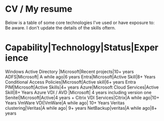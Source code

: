 # CV / My resume

Below is a table of some core technologies I've used or have exposure to:
Be aware. I don't update the details of the skills oftern.

# Capability|Technology|Status|Experience
Windows Active Directory |Microsoft|Recent projects|10+ years
ADFS|Microsoft| A while ago|6 years
Entra|Microsoft|Active Skill|8+ Years
Conditional Access Policies|Microsoft|Active skill|6+ years
Entra PIM|Microsoft|Active Skills|4+ years
Azure|Microsoft Cloud Services|Active Skill|8+ Years
Azure VDI  / AVD |Microsoft| 4 years including version one
Senitel|Microsoft|Active|4 years +
Citrix VDI Services|Citrix|A while ago|10+ Years
VmWare VDI|VmWare|A while ago| 10+ Years
Veritas clustering|Veritas|A while ago| 9+ years
NetBackup|veritas|A while ago|8+ years
